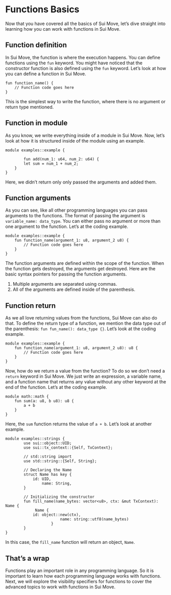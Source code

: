# Functions Basics

Now that you have covered all the basics of Sui Move, let’s dive straight into learning how you can work with functions in Sui Move.

## Function definition

In Sui Move, the function is where the execution happens. You can define functions using the `fun` keyword. You might have noticed that the constructor function is also defined using the `fun` keyword. Let’s look at how you can define a function in Sui Move.

```
fun function_name() {
	// Function code goes here
}
```

This is the simplest way to write the function, where there is no argument or return type mentioned.

## Function in module

As you know, we write everything inside of a module in Sui Move. Now, let’s look at how it is structured inside of the module using an example.

```
module examples::example {

		fun add(num_1: u64, num_2: u64) {
        let sum = num_1 + num_2;
    }
}
```

Here, we didn’t return only only passed the arguments and added them.

## Function arguments

As you can see, like all other programming languages you can pass arguments to the functions. The format of passing the argument is `variable_name: data_type`. You can either pass no argument or more than one argument to the function. Let’s at the coding example.

```
module examples::example {
	fun function_name(argument_1: u8, argument_2 u8) {
		// Function code goes here
	}
}
```

The function arguments are defined within the scope of the function. When the function gets destroyed, the arguments get destroyed. Here are the basic syntax pointers for passing the function arguments.

1. Multiple arguments are separated using commas.
2. All of the arguments are defined inside of the parenthesis.

## Function return

As we all love returning values from the functions, Sui Move can also do that. To define the return type of a function, we mention the data type out of the parenthesis: `fun fun_name(): data_type {}`. Let’s look at the coding example.

```
module examples::example {
	fun function_name(argument_1: u8, argument_2 u8): u8 {
		// Function code goes here
	}
}
```

Now, how do we return a value from the function? To do so we don’t need a `return` keyword in Sui Move. We just write an expression, a variable name, and a function name that returns any value without any other keyword at the end of the function. Let’s at the coding example.

```
module math::math {
	fun sum(a: u8, b u8): u8 {
		a + b
	}
}
```

Here, the `sum` function returns the value of `a + b`. Let’s look at another example.

```
module examples::strings {
		use sui::object::UID;
		use sui::tx_context::{Self, TxContext};

		// std::string import
		use std::string::{Self, String};
		 
		// Declaring the Name
		struct Name has key {
		    id: UID,
				name: String,
		}

		// Initializing the constructor
		fun fill_name(name_bytes: vector<u8>, ctx: &mut TxContext): Name {
		     Name {
            id: object::new(ctx),
						name: string::utf8(name_bytes)
					}
		}
}
```

In this case, the `fill_name` function will return an object, `Name`.

## That’s a wrap

Functions play an important role in any programming language. So it is important to learn how each programming language works with functions. Next, we will explore the visibility specifiers for functions to cover the advanced topics to work with functions in Sui Move.